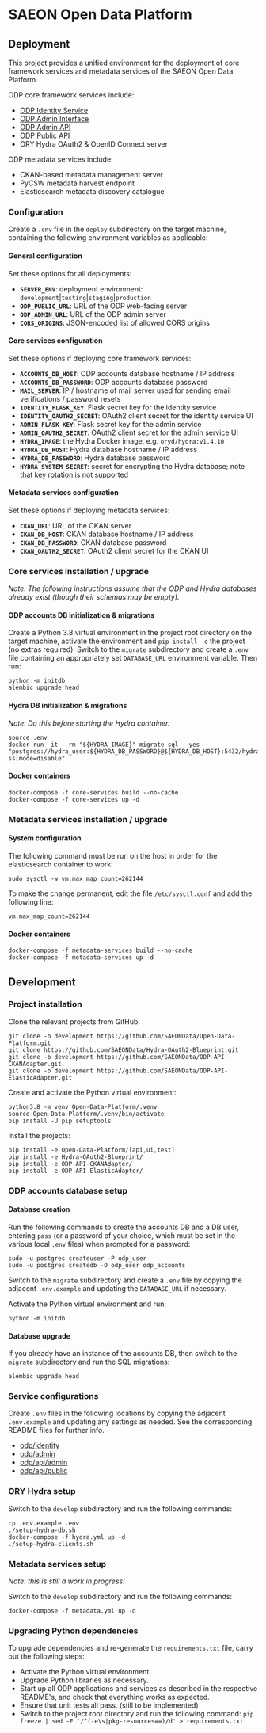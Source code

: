 # SAEON Open Data Platform

## Deployment
This project provides a unified environment for the deployment of core framework
services and metadata services of the SAEON Open Data Platform.

ODP core framework services include:
- [ODP Identity Service](odp/identity)
- [ODP Admin Interface](odp/admin)
- [ODP Admin API](odp/api/admin)
- [ODP Public API](odp/api/public)
- ORY Hydra OAuth2 & OpenID Connect server

ODP metadata services include:
- CKAN-based metadata management server
- PyCSW metadata harvest endpoint
- Elasticsearch metadata discovery catalogue

### Configuration
Create a `.env` file in the `deploy` subdirectory on the target machine,
containing the following environment variables as applicable:

#### General configuration
Set these options for all deployments:

- **`SERVER_ENV`**: deployment environment: `development`|`testing`|`staging`|`production`
- **`ODP_PUBLIC_URL`**: URL of the ODP web-facing server
- **`ODP_ADMIN_URL`**: URL of the ODP admin server
- **`CORS_ORIGINS`**: JSON-encoded list of allowed CORS origins

#### Core services configuration
Set these options if deploying core framework services:

- **`ACCOUNTS_DB_HOST`**: ODP accounts database hostname / IP address
- **`ACCOUNTS_DB_PASSWORD`**: ODP accounts database password
- **`MAIL_SERVER`**: IP / hostname of mail server used for sending email verifications / password resets
- **`IDENTITY_FLASK_KEY`**: Flask secret key for the identity service
- **`IDENTITY_OAUTH2_SECRET`**: OAuth2 client secret for the identity service UI
- **`ADMIN_FLASK_KEY`**: Flask secret key for the admin service
- **`ADMIN_OAUTH2_SECRET`**: OAuth2 client secret for the admin service UI
- **`HYDRA_IMAGE`**: the Hydra Docker image, e.g. `oryd/hydra:v1.4.10`
- **`HYDRA_DB_HOST`**: Hydra database hostname / IP address
- **`HYDRA_DB_PASSWORD`**: Hydra database password
- **`HYDRA_SYSTEM_SECRET`**: secret for encrypting the Hydra database; note that key rotation is not supported

#### Metadata services configuration
Set these options if deploying metadata services:

- **`CKAN_URL`**: URL of the CKAN server
- **`CKAN_DB_HOST`**: CKAN database hostname / IP address
- **`CKAN_DB_PASSWORD`**: CKAN database password
- **`CKAN_OAUTH2_SECRET`**: OAuth2 client secret for the CKAN UI

### Core services installation / upgrade
_Note: The following instructions assume that the ODP and Hydra databases already exist
(though their schemas may be empty)._

#### ODP accounts DB initialization & migrations
Create a Python 3.8 virtual environment in the project root directory on the target machine,
activate the environment and `pip install -e` the project (no extras required). Switch to the
`migrate` subdirectory and create a `.env` file containing an appropriately set `DATABASE_URL`
environment variable. Then run:

    python -m initdb
    alembic upgrade head

#### Hydra DB initialization & migrations
_Note: Do this before starting the Hydra container._

    source .env
    docker run -it --rm "${HYDRA_IMAGE}" migrate sql --yes "postgres://hydra_user:${HYDRA_DB_PASSWORD}@${HYDRA_DB_HOST}:5432/hydra_db?sslmode=disable"

#### Docker containers

    docker-compose -f core-services build --no-cache
    docker-compose -f core-services up -d

### Metadata services installation / upgrade

#### System configuration
The following command must be run on the host in order for the elasticsearch container to work:

    sudo sysctl -w vm.max_map_count=262144

To make the change permanent, edit the file `/etc/sysctl.conf` and add the following line:

    vm.max_map_count=262144

#### Docker containers

    docker-compose -f metadata-services build --no-cache
    docker-compose -f metadata-services up -d

## Development

### Project installation
Clone the relevant projects from GitHub:

    git clone -b development https://github.com/SAEONData/Open-Data-Platform.git
    git clone https://github.com/SAEONData/Hydra-OAuth2-Blueprint.git
    git clone -b development https://github.com/SAEONData/ODP-API-CKANAdapter.git
    git clone -b development https://github.com/SAEONData/ODP-API-ElasticAdapter.git

Create and activate the Python virtual environment:

    python3.8 -m venv Open-Data-Platform/.venv
    source Open-Data-Platform/.venv/bin/activate
    pip install -U pip setuptools

Install the projects:

    pip install -e Open-Data-Platform/[api,ui,test]
    pip install -e Hydra-OAuth2-Blueprint/
    pip install -e ODP-API-CKANAdapter/
    pip install -e ODP-API-ElasticAdapter/

### ODP accounts database setup

#### Database creation
Run the following commands to create the accounts DB and a DB user, entering `pass` (or a
password of your choice, which must be set in the various local `.env` files) when prompted
for a password:

    sudo -u postgres createuser -P odp_user
    sudo -u postgres createdb -O odp_user odp_accounts

Switch to the `migrate` subdirectory and create a `.env` file by copying the adjacent `.env.example`
and updating the `DATABASE_URL` if necessary.

Activate the Python virtual environment and run:

    python -m initdb

#### Database upgrade
If you already have an instance of the accounts DB, then switch to the `migrate` subdirectory
and run the SQL migrations:

    alembic upgrade head

### Service configurations
Create `.env` files in the following locations by copying the adjacent `.env.example` and updating
any settings as needed. See the corresponding README files for further info.
- [odp/identity](odp/identity)
- [odp/admin](odp/admin)
- [odp/api/admin](odp/api/admin)
- [odp/api/public](odp/api/public)

### ORY Hydra setup
Switch to the `develop` subdirectory and run the following commands:

    cp .env.example .env
    ./setup-hydra-db.sh
    docker-compose -f hydra.yml up -d
    ./setup-hydra-clients.sh

### Metadata services setup
_Note: this is still a work in progress!_

Switch to the `develop` subdirectory and run the following commands:

    docker-compose -f metadata.yml up -d

### Upgrading Python dependencies
To upgrade dependencies and re-generate the `requirements.txt` file,
carry out the following steps:

- Activate the Python virtual environment.
- Upgrade Python libraries as necessary.
- Start up all ODP applications and services as described in the respective README's,
and check that everything works as expected.
- Ensure that unit tests all pass. (still to be implemented)
- Switch to the project root directory and run the following command:
`pip freeze | sed -E '/^(-e\s|pkg-resources==)/d' > requirements.txt`
